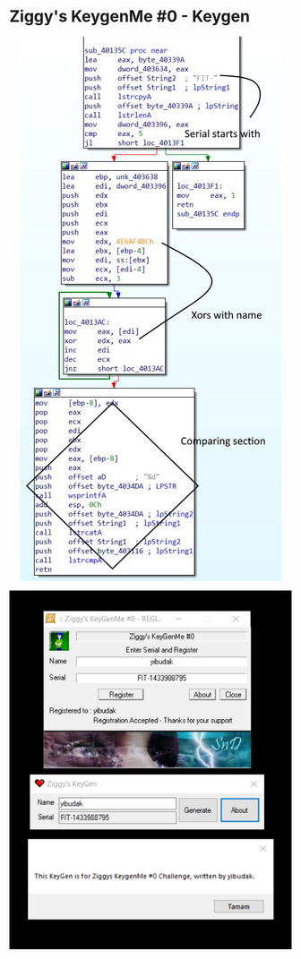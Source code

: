 # Ziggy's KeygenMe #0 - Keygen



<p align="center">
  <img src="https://github.com/yibudak/ZiggysChallengeZERO/raw/master/image2.jpg">
</p>
<p align="center">
  <img src="https://github.com/yibudak/ZiggysChallengeZERO/raw/master/image.jpg">
</p>
